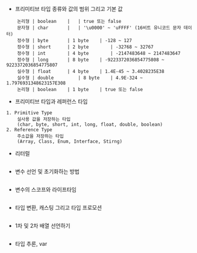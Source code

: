 - 프리미티브 타입 종류와 값의 범위 그리고 기본 값   
```
	논리형 | boolean	 | 	 | true 또는 false
	문자형 | char		 | 	 | '\u0000' ~ 'uFFFF' (16비트 유니코드 문자 데이터)
	정수형 | byte		 | 1 byte	 | -128 ~ 127
	정수형 | short		 | 2 byte		 | -32768 ~ 32767
	정수형 | int		 | 4 byte		 | -2147483648 ~ 2147483647
	정수형 | long		 | 8 byte	 | -9223372036854775808 ~ 9223372036854775807
	실수형 | float		 | 4 byte	 | 1.4E-45 ~ 3.4028235E38
	실수형 | double		 | 8 byte	 | 4.9E-324 ~ 1.7976931348623157E308
	논리형 | boolean	 | 1 byte	 | true 또는 false
```
- 프리미티브 타입과 레퍼런스 타입   
```
1. Primitive Type   
	실사용 값을 저장하는 타입   
	(char, byte, short, int, long, float, double, boolean)   
2. Reference Type   
	주소값을 저장하는 타입   
	(Array, Class, Enum, Interface, Stirng)   
```
- 리터럴   
```

```
- 변수 선언 및 초기화하는 방법   
```

```
- 변수의 스코프와 라이프타임   
```

```
- 타입 변환, 캐스팅 그리고 타입 프로모션   
```

```
- 1차 및 2차 배열 선언하기   
```

```
- 타입 추론, var   
```

```
